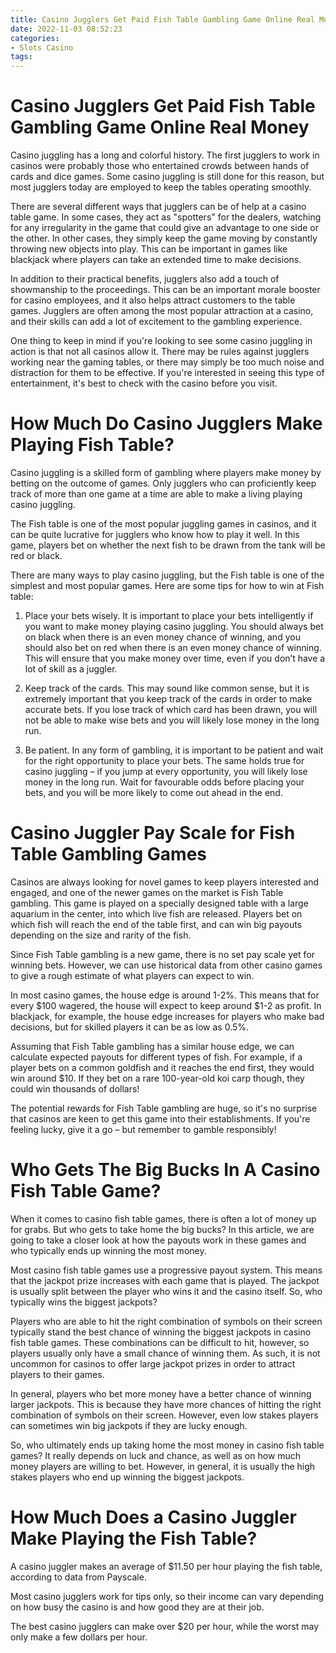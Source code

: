 ```yaml
---
title: Casino Jugglers Get Paid Fish Table Gambling Game Online Real Money
date: 2022-11-03 08:52:23
categories:
- Slots Casino
tags:
---
```



#  Casino Jugglers Get Paid Fish Table Gambling Game Online Real Money

Casino juggling has a long and colorful history. The first jugglers to work in casinos were probably those who entertained crowds between hands of cards and dice games. Some casino juggling is still done for this reason, but most jugglers today are employed to keep the tables operating smoothly.

There are several different ways that jugglers can be of help at a casino table game. In some cases, they act as "spotters" for the dealers, watching for any irregularity in the game that could give an advantage to one side or the other. In other cases, they simply keep the game moving by constantly throwing new objects into play. This can be important in games like blackjack where players can take an extended time to make decisions.

In addition to their practical benefits, jugglers also add a touch of showmanship to the proceedings. This can be an important morale booster for casino employees, and it also helps attract customers to the table games. Jugglers are often among the most popular attraction at a casino, and their skills can add a lot of excitement to the gambling experience.

One thing to keep in mind if you're looking to see some casino juggling in action is that not all casinos allow it. There may be rules against jugglers working near the gaming tables, or there may simply be too much noise and distraction for them to be effective. If you're interested in seeing this type of entertainment, it's best to check with the casino before you visit.

#  How Much Do Casino Jugglers Make Playing Fish Table? 

Casino juggling is a skilled form of gambling where players make money by betting on the outcome of games. 
Only jugglers who can proficiently keep track of more than one game at a time are able to make a living playing casino juggling.

The Fish table is one of the most popular juggling games in casinos, and it can be quite lucrative for jugglers who know how to play it well. In this game, players bet on whether the next fish to be drawn from the tank will be red or black. 

There are many ways to play casino juggling, but the Fish table is one of the simplest and most popular games. Here are some tips for how to win at Fish table:

1) Place your bets wisely. It is important to place your bets intelligently if you want to make money playing casino juggling. You should always bet on black when there is an even money chance of winning, and you should also bet on red when there is an even money chance of winning. This will ensure that you make money over time, even if you don’t have a lot of skill as a juggler.

2) Keep track of the cards. This may sound like common sense, but it is extremely important that you keep track of the cards in order to make accurate bets. If you lose track of which card has been drawn, you will not be able to make wise bets and you will likely lose money in the long run. 

3) Be patient. In any form of gambling, it is important to be patient and wait for the right opportunity to place your bets. The same holds true for casino juggling – if you jump at every opportunity, you will likely lose money in the long run. Wait for favourable odds before placing your bets, and you will be more likely to come out ahead in the end.

#  Casino Juggler Pay Scale for Fish Table Gambling Games

Casinos are always looking for novel games to keep players interested and engaged, and one of the newer games on the market is Fish Table gambling. This game is played on a specially designed table with a large aquarium in the center, into which live fish are released. Players bet on which fish will reach the end of the table first, and can win big payouts depending on the size and rarity of the fish.

Since Fish Table gambling is a new game, there is no set pay scale yet for winning bets. However, we can use historical data from other casino games to give a rough estimate of what players can expect to win.

In most casino games, the house edge is around 1-2%. This means that for every $100 wagered, the house will expect to keep around $1-2 as profit. In blackjack, for example, the house edge increases for players who make bad decisions, but for skilled players it can be as low as 0.5%.

Assuming that Fish Table gambling has a similar house edge, we can calculate expected payouts for different types of fish. For example, if a player bets on a common goldfish and it reaches the end first, they would win around $10. If they bet on a rare 100-year-old koi carp though, they could win thousands of dollars!

The potential rewards for Fish Table gambling are huge, so it's no surprise that casinos are keen to get this game into their establishments. If you're feeling lucky, give it a go – but remember to gamble responsibly!

#  Who Gets The Big Bucks In A Casino Fish Table Game? 

When it comes to casino fish table games, there is often a lot of money up for grabs. But who gets to take home the big bucks? In this article, we are going to take a closer look at how the payouts work in these games and who typically ends up winning the most money.

Most casino fish table games use a progressive payout system. This means that the jackpot prize increases with each game that is played. The jackpot is usually split between the player who wins it and the casino itself. So, who typically wins the biggest jackpots?

Players who are able to hit the right combination of symbols on their screen typically stand the best chance of winning the biggest jackpots in casino fish table games. These combinations can be difficult to hit, however, so players usually only have a small chance of winning them. As such, it is not uncommon for casinos to offer large jackpot prizes in order to attract players to their games.

In general, players who bet more money have a better chance of winning larger jackpots. This is because they have more chances of hitting the right combination of symbols on their screen. However, even low stakes players can sometimes win big jackpots if they are lucky enough.

So, who ultimately ends up taking home the most money in casino fish table games? It really depends on luck and chance, as well as on how much money players are willing to bet. However, in general, it is usually the high stakes players who end up winning the biggest jackpots.

#  How Much Does a Casino Juggler Make Playing the Fish Table?

A casino juggler makes an average of $11.50 per hour playing the fish table, according to data from Payscale.

Most casino jugglers work for tips only, so their income can vary depending on how busy the casino is and how good they are at their job.

The best casino jugglers can make over $20 per hour, while the worst may only make a few dollars per hour.